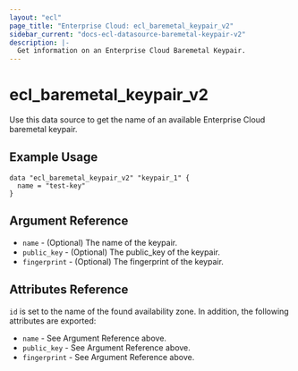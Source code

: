 ```yaml
---
layout: "ecl"
page_title: "Enterprise Cloud: ecl_baremetal_keypair_v2"
sidebar_current: "docs-ecl-datasource-baremetal-keypair-v2"
description: |-
  Get information on an Enterprise Cloud Baremetal Keypair.
---
```


# ecl\_baremetal\_keypair\_v2

Use this data source to get the name of an available Enterprise Cloud baremetal keypair.

## Example Usage

```hcl
data "ecl_baremetal_keypair_v2" "keypair_1" {
  name = "test-key"
}
```

## Argument Reference

* `name` - (Optional) The name of the keypair.
* `public_key` - (Optional) The public_key of the keypair.
* `fingerprint` - (Optional) The fingerprint of the keypair.

## Attributes Reference

`id` is set to the name of the found availability zone. In addition, the following attributes
are exported:

* `name` - See Argument Reference above.
* `public_key` - See Argument Reference above.
* `fingerprint` - See Argument Reference above.
